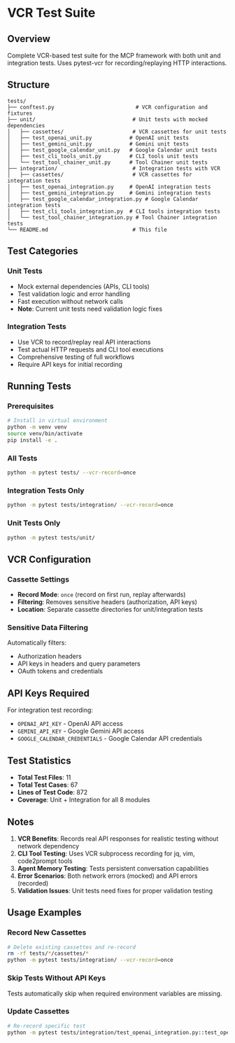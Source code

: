 # VCR Test Suite

## Overview
Complete VCR-based test suite for the MCP framework with both unit and integration tests. Uses pytest-vcr for recording/replaying HTTP interactions.

## Structure
```
tests/
├── conftest.py                          # VCR configuration and fixtures
├── unit/                               # Unit tests with mocked dependencies  
│   ├── cassettes/                      # VCR cassettes for unit tests
│   ├── test_openai_unit.py            # OpenAI unit tests
│   ├── test_gemini_unit.py            # Gemini unit tests  
│   ├── test_google_calendar_unit.py   # Google Calendar unit tests
│   ├── test_cli_tools_unit.py         # CLI tools unit tests
│   └── test_tool_chainer_unit.py      # Tool Chainer unit tests
├── integration/                        # Integration tests with VCR
│   ├── cassettes/                      # VCR cassettes for integration tests
│   ├── test_openai_integration.py     # OpenAI integration tests
│   ├── test_gemini_integration.py     # Gemini integration tests
│   ├── test_google_calendar_integration.py # Google Calendar integration tests
│   ├── test_cli_tools_integration.py  # CLI tools integration tests
│   └── test_tool_chainer_integration.py # Tool Chainer integration tests
└── README.md                           # This file
```

## Test Categories

### Unit Tests
- Mock external dependencies (APIs, CLI tools)
- Test validation logic and error handling
- Fast execution without network calls
- **Note**: Current unit tests need validation logic fixes

### Integration Tests  
- Use VCR to record/replay real API interactions
- Test actual HTTP requests and CLI tool executions
- Comprehensive testing of full workflows
- Require API keys for initial recording

## Running Tests

### Prerequisites
```bash
# Install in virtual environment
python -m venv venv
source venv/bin/activate
pip install -e .
```

### All Tests
```bash
python -m pytest tests/ --vcr-record=once
```

### Integration Tests Only
```bash
python -m pytest tests/integration/ --vcr-record=once
```

### Unit Tests Only
```bash
python -m pytest tests/unit/
```

## VCR Configuration

### Cassette Settings
- **Record Mode**: `once` (record on first run, replay afterwards)
- **Filtering**: Removes sensitive headers (authorization, API keys)
- **Location**: Separate cassette directories for unit/integration tests

### Sensitive Data Filtering
Automatically filters:
- Authorization headers
- API keys in headers and query parameters
- OAuth tokens and credentials

## API Keys Required

For integration test recording:
- `OPENAI_API_KEY` - OpenAI API access
- `GEMINI_API_KEY` - Google Gemini API access  
- `GOOGLE_CALENDAR_CREDENTIALS` - Google Calendar API credentials

## Test Statistics

- **Total Test Files**: 11
- **Total Test Cases**: 67
- **Lines of Test Code**: 872
- **Coverage**: Unit + Integration for all 8 modules

## Notes

1. **VCR Benefits**: Records real API responses for realistic testing without network dependency
2. **CLI Tool Testing**: Uses VCR subprocess recording for jq, vim, code2prompt tools
3. **Agent Memory Testing**: Tests persistent conversation capabilities
4. **Error Scenarios**: Both network errors (mocked) and API errors (recorded)
5. **Validation Issues**: Unit tests need fixes for proper validation testing

## Usage Examples

### Record New Cassettes
```bash
# Delete existing cassettes and re-record
rm -rf tests/*/cassettes/*
python -m pytest tests/integration/ --vcr-record=once
```

### Skip Tests Without API Keys
Tests automatically skip when required environment variables are missing.

### Update Cassettes
```bash
# Re-record specific test
python -m pytest tests/integration/test_openai_integration.py::test_openai_ask_basic --vcr-record=once
```
